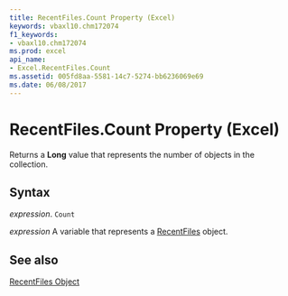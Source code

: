 ```yaml
---
title: RecentFiles.Count Property (Excel)
keywords: vbaxl10.chm172074
f1_keywords:
- vbaxl10.chm172074
ms.prod: excel
api_name:
- Excel.RecentFiles.Count
ms.assetid: 005fd8aa-5581-14c7-5274-bb6236069e69
ms.date: 06/08/2017
---
```



# RecentFiles.Count Property (Excel)

Returns a  **Long** value that represents the number of objects in the collection.


## Syntax

 _expression_. `Count`

 _expression_ A variable that represents a [RecentFiles](./Excel.RecentFiles.md) object.


## See also


[RecentFiles Object](Excel.RecentFiles.md)

